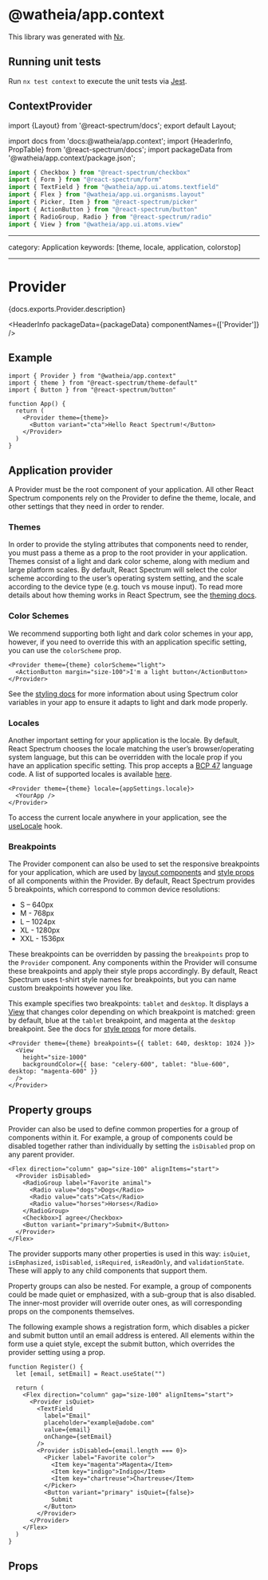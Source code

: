 # @watheia/app.context

This library was generated with [Nx](https://nx.dev).

## Running unit tests

Run `nx test context` to execute the unit tests via [Jest](https://jestjs.io).

## ContextProvider

import {Layout} from '@react-spectrum/docs';
export default Layout;

import docs from 'docs:@watheia/app.context';
import {HeaderInfo, PropTable} from '@react-spectrum/docs';
import packageData from '@watheia/app.context/package.json';

```jsx import
import { Checkbox } from "@react-spectrum/checkbox"
import { Form } from "@react-spectrum/form"
import { TextField } from "@watheia/app.ui.atoms.textfield"
import { Flex } from "@watheia/app.ui.organisms.layout"
import { Picker, Item } from "@react-spectrum/picker"
import { ActionButton } from "@react-spectrum/button"
import { RadioGroup, Radio } from "@react-spectrum/radio"
import { View } from "@watheia/app.ui.atoms.view"
```

---

category: Application
keywords: [theme, locale, application, colorstop]

---

# Provider

<p>{docs.exports.Provider.description}</p>

<HeaderInfo
packageData={packageData}
componentNames={['Provider']} />

## Example

```tsx example
import { Provider } from "@watheia/app.context"
import { theme } from "@react-spectrum/theme-default"
import { Button } from "@react-spectrum/button"

function App() {
  return (
    <Provider theme={theme}>
      <Button variant="cta">Hello React Spectrum!</Button>
    </Provider>
  )
}
```

## Application provider

A Provider must be the root component of your application. All other React Spectrum components rely on the Provider to define the theme, locale, and other settings that they need in order to render.

### Themes

In order to provide the styling attributes that components need to render, you must pass a theme as a prop to the root provider in your application. Themes consist of a light and dark color scheme, along with medium and large platform scales. By default, React Spectrum will select the color scheme according to the user’s operating system setting, and the scale according to the device type (e.g. touch vs mouse input). To read more details about how theming works in React Spectrum, see the [theming docs](theming.html).

### Color Schemes

We recommend supporting both light and dark color schemes in your app, however, if you need to override this with an application specific setting, you can use the `colorScheme` prop.

```tsx example
<Provider theme={theme} colorScheme="light">
  <ActionButton margin="size-100">I'm a light button</ActionButton>
</Provider>
```

See the [styling docs](styling.html) for more information about using Spectrum color variables in your app to ensure it adapts to light and dark mode properly.

### Locales

Another important setting for your application is the locale. By default, React Spectrum chooses the locale matching the user’s browser/operating system language, but this can be overridden with the locale prop if you have an application specific setting. This prop accepts a [BCP 47](https://www.ietf.org/rfc/bcp/bcp47.txt) language code. A list of supported locales is available [here](https://react-spectrum.adobe.com/react-aria/internationalization.html#supported-locales).

```tsx
<Provider theme={theme} locale={appSettings.locale}>
  <YourApp />
</Provider>
```

To access the current locale anywhere in your application, see the [useLocale](https://react-spectrum.adobe.com/react-aria/useLocale.html) hook.

### Breakpoints

The Provider component can also be used to set the responsive breakpoints for your application, which are used by [layout components](layout.html#responsive-layout) and [style props](styling.html#responsive-styles) of all components within the Provider. By default, React Spectrum provides 5 breakpoints, which correspond to common device resolutions:

- S – 640px
- M - 768px
- L – 1024px
- XL - 1280px
- XXL - 1536px

These breakpoints can be overridden by passing the `breakpoints` prop to the `Provider` component. Any components within the Provider will consume these breakpoints and apply their style props accordingly. By default, React Spectrum uses t-shirt style names for breakpoints, but you can name custom breakpoints however you like.

This example specifies two breakpoints: `tablet` and `desktop`. It displays a [View](View.html) that changes color depending on which breakpoint is matched: green by default, blue at the `tablet` breakpoint, and magenta at the `desktop` breakpoint. See the docs for [style props](styling.html#responsive-styles) for more details.

```tsx example
<Provider theme={theme} breakpoints={{ tablet: 640, desktop: 1024 }}>
  <View
    height="size-1000"
    backgroundColor={{ base: "celery-600", tablet: "blue-600", desktop: "magenta-600" }}
  />
</Provider>
```

## Property groups

Provider can also be used to define common properties for a group of components within it. For example, a group of components could be disabled together rather than individually by setting the `isDisabled` prop on any parent provider.

```tsx example
<Flex direction="column" gap="size-100" alignItems="start">
  <Provider isDisabled>
    <RadioGroup label="Favorite animal">
      <Radio value="dogs">Dogs</Radio>
      <Radio value="cats">Cats</Radio>
      <Radio value="horses">Horses</Radio>
    </RadioGroup>
    <Checkbox>I agree</Checkbox>
    <Button variant="primary">Submit</Button>
  </Provider>
</Flex>
```

The provider supports many other properties is used in this way: `isQuiet`, `isEmphasized`, `isDisabled`, `isRequired`, `isReadOnly`, and `validationState`. These will apply to any child components that support them.

Property groups can also be nested. For example, a group of components could be made quiet or emphasized, with a sub-group that is also disabled. The inner-most provider will override outer ones, as will corresponding props on the components themselves.

The following example shows a registration form, which disables a picker and submit button until an email address is entered. All elements within the form use a quiet style, except the submit button, which overrides the provider setting using a prop.

```tsx example
function Register() {
  let [email, setEmail] = React.useState("")

  return (
    <Flex direction="column" gap="size-100" alignItems="start">
      <Provider isQuiet>
        <TextField
          label="Email"
          placeholder="example@adobe.com"
          value={email}
          onChange={setEmail}
        />
        <Provider isDisabled={email.length === 0}>
          <Picker label="Favorite color">
            <Item key="magenta">Magenta</Item>
            <Item key="indigo">Indigo</Item>
            <Item key="chartreuse">Chartreuse</Item>
          </Picker>
          <Button variant="primary" isQuiet={false}>
            Submit
          </Button>
        </Provider>
      </Provider>
    </Flex>
  )
}
```

## Props

<PropTable component={docs.exports.Provider} links={docs.links} />
